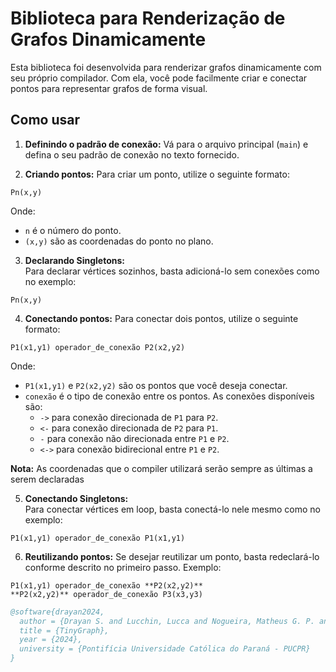 # Biblioteca para Renderização de Grafos Dinamicamente

Esta biblioteca foi desenvolvida para renderizar grafos dinamicamente com seu próprio compilador. Com ela, você pode facilmente criar e conectar pontos para representar grafos de forma visual.

## Como usar

1. **Definindo o padrão de conexão:**
   Vá para o arquivo principal (`main`) e defina o seu padrão de conexão no texto fornecido.

2. **Criando pontos:**
   Para criar um ponto, utilize o seguinte formato:

```
Pn(x,y)
```

Onde:
- `n` é o número do ponto.
- `(x,y)` são as coordenadas do ponto no plano.

3. **Declarando Singletons:**  
Para declarar vértices sozinhos, basta adicioná-lo sem conexões como no
exemplo:

```
Pn(x,y)
```

4. **Conectando pontos:**
Para conectar dois pontos, utilize o seguinte formato:

```
P1(x1,y1) operador_de_conexão P2(x2,y2)
```

Onde:
- `P1(x1,y1)` e `P2(x2,y2)` são os pontos que você deseja conectar.
- `conexão` é o tipo de conexão entre os pontos. As conexões disponíveis são:
  - `->` para conexão direcionada de `P1` para `P2`.
  - `<-` para conexão direcionada de `P2` para `P1`.
  - `-` para conexão não direcionada entre `P1` e `P2`.
  - `<->` para conexão bidirecional entre `P1` e `P2`.

**Nota:** As coordenadas que o compiler utilizará serão sempre as últimas a serem declaradas

5. **Conectando Singletons:**  
Para conectar vértices em loop, basta conectá-lo nele mesmo como no
exemplo:

```
P1(x1,y1) operador_de_conexão P1(x1,y1)
```
6. **Reutilizando pontos:**
Se desejar reutilizar um ponto, basta redeclará-lo conforme descrito no primeiro passo. Exemplo:

```
P1(x1,y1) operador_de_conexão **P2(x2,y2)**
**P2(x2,y2)** operador_de_conexão P3(x3,y3)
```



```bibtex
@software{drayan2024,
  author = {Drayan S. and Lucchin, Lucca and Nogueira, Matheus G. P. and Joel and Pedro and Zambão, João V.},
  title = {TinyGraph},
  year = {2024},
  university = {Pontifícia Universidade Católica do Paraná - PUCPR}
}